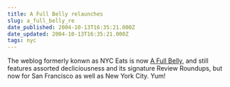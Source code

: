 ```yaml
---
title: A Full Belly relaunches
slug: a_full_belly_re
date_published: 2004-10-13T16:35:21.000Z
date_updated: 2004-10-13T16:35:21.000Z
tags: nyc
---
```


The weblog formerly konwn as NYC Eats is now [A Full Belly](http://www.afullbelly.com/), and still features assorted decliciousness and its signature Review Roundups, but now for San Francisco as well as New York City. Yum!
